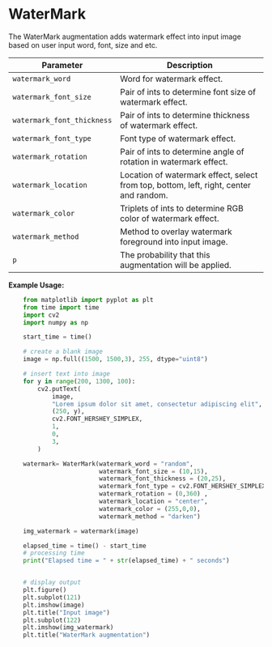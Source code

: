 # WaterMark

The WaterMark augmentation adds watermark effect into input image based on user input word, font, size and etc.


| Parameter                  | Description                                                                            |
|----------------------------|----------------------------------------------------------------------------------------|
| `watermark_word`           | Word for watermark effect.                                                             |
| `watermark_font_size`      | Pair of ints to determine font size of watermark effect.                               |
| `watermark_font_thickness` | Pair of ints to determine thickness of watermark effect.                               |
| `watermark_font_type`      | Font type of watermark effect.                                                         |
| `watermark_rotation`       | Pair of ints to determine angle of rotation in watermark effect.                       |
| `watermark_location`       | Location of watermark effect, select from top, bottom, left, right, center and random. |
| `watermark_color`          | Triplets of ints to determine RGB color of watermark effect.                           |
| `watermark_method`         | Method to overlay watermark foreground into input image.                               |
| `p`                        | The probability that this augmentation will be applied.                                |


**Example Usage:**
```python
    from matplotlib import pyplot as plt
    from time import time
    import cv2
    import numpy as np

    start_time = time()

    # create a blank image
    image = np.full((1500, 1500,3), 255, dtype="uint8")

    # insert text into image
    for y in range(200, 1300, 100):
        cv2.putText(
            image,
            "Lorem ipsum dolor sit amet, consectetur adipiscing elit",
            (250, y),
            cv2.FONT_HERSHEY_SIMPLEX,
            1,
            0,
            3,
        )

    watermark= WaterMark(watermark_word = "random",
                         watermark_font_size = (10,15),
                         watermark_font_thickness = (20,25),
                         watermark_font_type = cv2.FONT_HERSHEY_SIMPLEX,
                         watermark_rotation = (0,360) ,
                         watermark_location = "center",
                         watermark_color = (255,0,0),
                         watermark_method = "darken")

    img_watermark = watermark(image)

    elapsed_time = time() - start_time
    # processing time
    print("Elapsed time = " + str(elapsed_time) + " seconds")


    # display output
    plt.figure()
    plt.subplot(121)
    plt.imshow(image)
    plt.title("Input image")
    plt.subplot(122)
    plt.imshow(img_watermark)
    plt.title("WaterMark augmentation")
```

